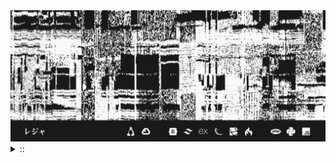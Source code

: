 <img src="./banner.png">
<details><summary> :: </summary>
<!--START_SECTION:waka-->

```
From: 09 August 2024 - To: 23 November 2024

Total Time: 726 hrs 39 mins

Python                     225 hrs 47 mins ///////------------------   29.11 %
PHP                        143 hrs 37 mins /////--------------------   18.52 %
JavaScript                 52 hrs 26 mins  //-----------------------   06.76 %
Other                      48 hrs 53 mins  //-----------------------   06.30 %
```

<!--END_SECTION:waka-->
</details>

